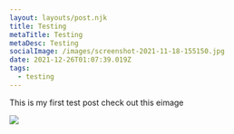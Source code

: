 ```yaml
---
layout: layouts/post.njk
title: Testing
metaTitle: Testing
metaDesc: Testing
socialImage: /images/screenshot-2021-11-18-155150.jpg
date: 2021-12-26T01:07:39.019Z
tags:
  - testing
---
```

This is my first test post check out this eimage

![](/images/screenshot-2021-11-18-155150.jpg)
